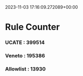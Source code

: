 2023-11-03 17:16:09.272089+00:00
# Rule Counter 
 ### UCATE : 399514

 ### Veneto : 195386

 ### Allowlist : 13930